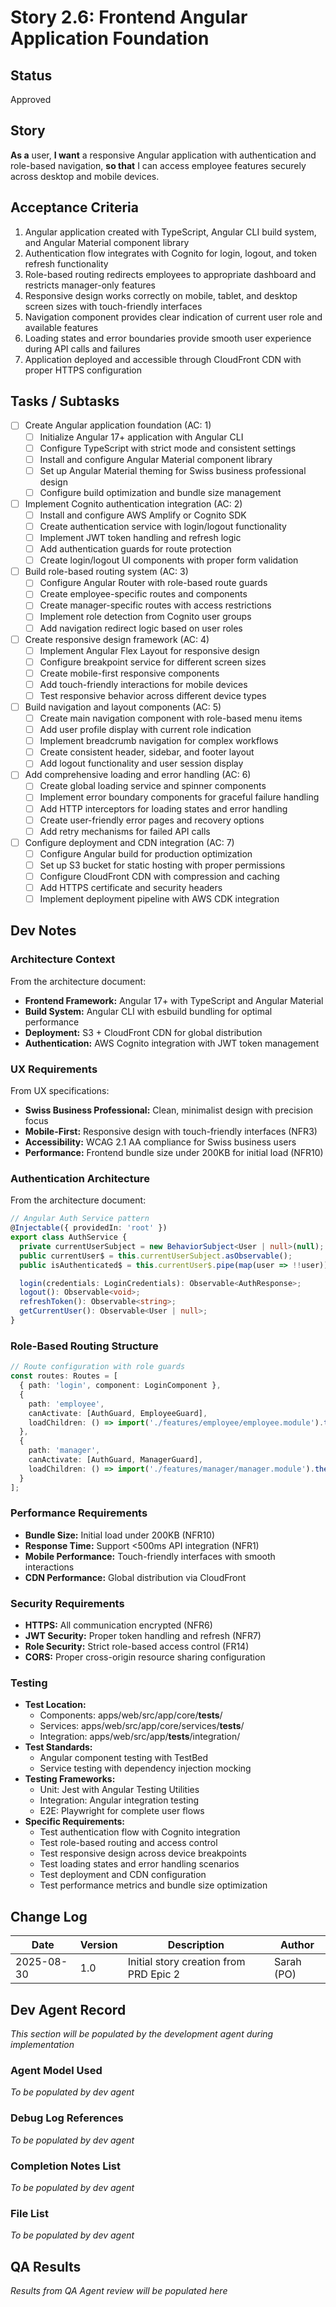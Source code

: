 # Story 2.6: Frontend Angular Application Foundation

## Status
Approved

## Story
**As a** user,
**I want** a responsive Angular application with authentication and role-based navigation,
**so that** I can access employee features securely across desktop and mobile devices.

## Acceptance Criteria
1. Angular application created with TypeScript, Angular CLI build system, and Angular Material component library
2. Authentication flow integrates with Cognito for login, logout, and token refresh functionality
3. Role-based routing redirects employees to appropriate dashboard and restricts manager-only features
4. Responsive design works correctly on mobile, tablet, and desktop screen sizes with touch-friendly interfaces
5. Navigation component provides clear indication of current user role and available features
6. Loading states and error boundaries provide smooth user experience during API calls and failures
7. Application deployed and accessible through CloudFront CDN with proper HTTPS configuration

## Tasks / Subtasks
- [ ] Create Angular application foundation (AC: 1)
  - [ ] Initialize Angular 17+ application with Angular CLI
  - [ ] Configure TypeScript with strict mode and consistent settings
  - [ ] Install and configure Angular Material component library
  - [ ] Set up Angular Material theming for Swiss business professional design
  - [ ] Configure build optimization and bundle size management

- [ ] Implement Cognito authentication integration (AC: 2)
  - [ ] Install and configure AWS Amplify or Cognito SDK
  - [ ] Create authentication service with login/logout functionality
  - [ ] Implement JWT token handling and refresh logic
  - [ ] Add authentication guards for route protection
  - [ ] Create login/logout UI components with proper form validation

- [ ] Build role-based routing system (AC: 3)
  - [ ] Configure Angular Router with role-based route guards
  - [ ] Create employee-specific routes and components
  - [ ] Create manager-specific routes with access restrictions
  - [ ] Implement role detection from Cognito user groups
  - [ ] Add navigation redirect logic based on user roles

- [ ] Create responsive design framework (AC: 4)
  - [ ] Implement Angular Flex Layout for responsive design
  - [ ] Configure breakpoint service for different screen sizes
  - [ ] Create mobile-first responsive components
  - [ ] Add touch-friendly interactions for mobile devices
  - [ ] Test responsive behavior across different device types

- [ ] Build navigation and layout components (AC: 5)
  - [ ] Create main navigation component with role-based menu items
  - [ ] Add user profile display with current role indication
  - [ ] Implement breadcrumb navigation for complex workflows
  - [ ] Create consistent header, sidebar, and footer layout
  - [ ] Add logout functionality and user session display

- [ ] Add comprehensive loading and error handling (AC: 6)
  - [ ] Create global loading service and spinner components
  - [ ] Implement error boundary components for graceful failure handling
  - [ ] Add HTTP interceptors for loading states and error handling
  - [ ] Create user-friendly error pages and recovery options
  - [ ] Add retry mechanisms for failed API calls

- [ ] Configure deployment and CDN integration (AC: 7)
  - [ ] Configure Angular build for production optimization
  - [ ] Set up S3 bucket for static hosting with proper permissions
  - [ ] Configure CloudFront CDN with compression and caching
  - [ ] Add HTTPS certificate and security headers
  - [ ] Implement deployment pipeline with AWS CDK integration

## Dev Notes

### Architecture Context
From the architecture document:
- **Frontend Framework:** Angular 17+ with TypeScript and Angular Material
- **Build System:** Angular CLI with esbuild bundling for optimal performance
- **Deployment:** S3 + CloudFront CDN for global distribution
- **Authentication:** AWS Cognito integration with JWT token management

### UX Requirements
From UX specifications:
- **Swiss Business Professional:** Clean, minimalist design with precision focus
- **Mobile-First:** Responsive design with touch-friendly interfaces (NFR3)
- **Accessibility:** WCAG 2.1 AA compliance for Swiss business users
- **Performance:** Frontend bundle size under 200KB for initial load (NFR10)

### Authentication Architecture
From the architecture document:
```typescript
// Angular Auth Service pattern
@Injectable({ providedIn: 'root' })
export class AuthService {
  private currentUserSubject = new BehaviorSubject<User | null>(null);
  public currentUser$ = this.currentUserSubject.asObservable();
  public isAuthenticated$ = this.currentUser$.pipe(map(user => !!user));

  login(credentials: LoginCredentials): Observable<AuthResponse>;
  logout(): Observable<void>;
  refreshToken(): Observable<string>;
  getCurrentUser(): Observable<User | null>;
}
```

### Role-Based Routing Structure
```typescript
// Route configuration with role guards
const routes: Routes = [
  { path: 'login', component: LoginComponent },
  { 
    path: 'employee', 
    canActivate: [AuthGuard, EmployeeGuard],
    loadChildren: () => import('./features/employee/employee.module').then(m => m.EmployeeModule)
  },
  { 
    path: 'manager', 
    canActivate: [AuthGuard, ManagerGuard],
    loadChildren: () => import('./features/manager/manager.module').then(m => m.ManagerModule)
  }
];
```

### Performance Requirements
- **Bundle Size:** Initial load under 200KB (NFR10)
- **Response Time:** Support <500ms API integration (NFR1)
- **Mobile Performance:** Touch-friendly interfaces with smooth interactions
- **CDN Performance:** Global distribution via CloudFront

### Security Requirements
- **HTTPS:** All communication encrypted (NFR6)
- **JWT Security:** Proper token handling and refresh (NFR7)
- **Role Security:** Strict role-based access control (FR14)
- **CORS:** Proper cross-origin resource sharing configuration

### Testing
- **Test Location:** 
  - Components: apps/web/src/app/core/__tests__/
  - Services: apps/web/src/app/core/services/__tests__/
  - Integration: apps/web/src/app/__tests__/integration/
- **Test Standards:** 
  - Angular component testing with TestBed
  - Service testing with dependency injection mocking
- **Testing Frameworks:** 
  - Unit: Jest with Angular Testing Utilities
  - Integration: Angular integration testing
  - E2E: Playwright for complete user flows
- **Specific Requirements:**
  - Test authentication flow with Cognito integration
  - Test role-based routing and access control
  - Test responsive design across device breakpoints
  - Test loading states and error handling scenarios
  - Test deployment and CDN configuration
  - Test performance metrics and bundle size optimization

## Change Log
| Date | Version | Description | Author |
|------|---------|-------------|---------|
| 2025-08-30 | 1.0 | Initial story creation from PRD Epic 2 | Sarah (PO) |

## Dev Agent Record
*This section will be populated by the development agent during implementation*

### Agent Model Used
*To be populated by dev agent*

### Debug Log References
*To be populated by dev agent*

### Completion Notes List
*To be populated by dev agent*

### File List
*To be populated by dev agent*

## QA Results
*Results from QA Agent review will be populated here*
